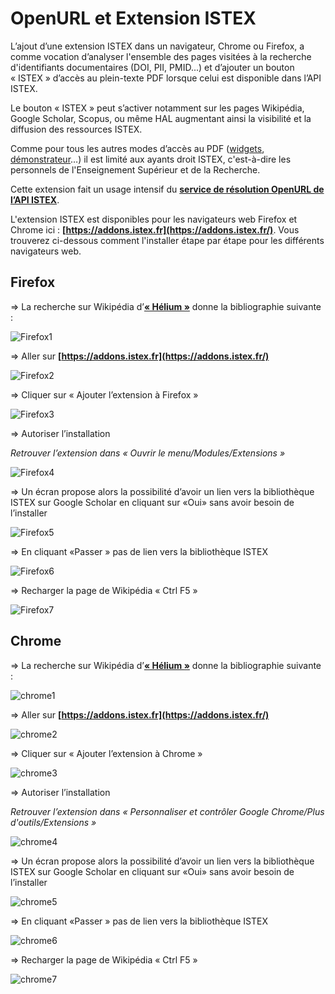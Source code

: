 
# OpenURL et Extension ISTEX

L’ajout d’une extension ISTEX dans un navigateur, Chrome ou Firefox, a comme vocation d’analyser l'ensemble des pages visitées à la recherche d'identifiants documentaires (DOI, PII, PMID...) et d’ajouter un bouton « ISTEX » d’accès au plein-texte PDF lorsque celui est disponible dans l’API ISTEX.

Le bouton « ISTEX » peut s’activer notamment sur les pages Wikipédia, Google Scholar, Scopus, ou même HAL augmentant ainsi la visibilité et la diffusion des ressources ISTEX.

Comme pour tous les autres modes d’accès au PDF ([widgets](https://widgets.istex.fr), [démonstrateur](http://demo.istex.fr)…) il est limité aux ayants droit ISTEX, c'est-à-dire les personnels de l'Enseignement Supérieur et de la Recherche.

Cette extension fait un usage intensif du **[service de résolution OpenURL de l’API ISTEX](https://api.istex.fr/documentation/openurl/)**.

L'extension ISTEX est disponibles pour les navigateurs web Firefox et Chrome ici : **[https://addons.istex.fr](https://addons.istex.fr/)**. 
Vous trouverez ci-dessous comment l'installer étape par étape pour les différents navigateurs web.

## Firefox ##



=> La recherche sur Wikipédia d’**[« Hélium »]( https://fr.wikipedia.org/wiki/Hélium)** donne la bibliographie suivante :

![Firefox1](img/Firefox1.PNG)

=> Aller sur **[https://addons.istex.fr](https://addons.istex.fr/)**

![Firefox2](img/Firefox2.PNG)

=> Cliquer sur « Ajouter l’extension à Firefox »

![Firefox3](img/Firefox3.PNG)

=> Autoriser l’installation

_Retrouver l’extension dans « Ouvrir le menu/Modules/Extensions »_

![Firefox4](img/Firefox4.PNG)

=> Un écran propose alors la possibilité d’avoir un lien vers la bibliothèque ISTEX sur Google Scholar en cliquant sur «Oui» sans avoir besoin de l’installer

 ![Firefox5](img/Firefox5.PNG)

=> En cliquant «Passer » pas de lien vers la bibliothèque ISTEX

 ![Firefox6](img/Firefox6.PNG)

=> Recharger la page de Wikipédia « Ctrl F5 »

![Firefox7](img/Firefox7.PNG)



## Chrome ##



=> La recherche sur Wikipédia d’**[« Hélium »]( https://fr.wikipedia.org/wiki/Hélium)** donne la bibliographie suivante :

![chrome1](img/chrome1.PNG)

=> Aller sur **[https://addons.istex.fr](https://addons.istex.fr/)**

![chrome2](img/chrome2.PNG)


=> Cliquer sur « Ajouter l’extension à Chrome »

![chrome3](img/chrome3.PNG)

=> Autoriser l’installation

_Retrouver l’extension dans « Personnaliser et contrôler Google Chrome/Plus d'outils/Extensions »_

![chrome4](img/chrome4.PNG)

=> Un écran propose alors la possibilité d’avoir un lien vers la bibliothèque ISTEX sur Google Scholar en cliquant sur «Oui» sans avoir besoin de l’installer

![chrome5](img/chrome5.PNG)

=> En cliquant «Passer » pas de lien vers la bibliothèque ISTEX

![chrome6](img/chrome6.PNG)

=> Recharger la page de Wikipédia « Ctrl F5 »

![chrome7](img/chrome7.PNG)



